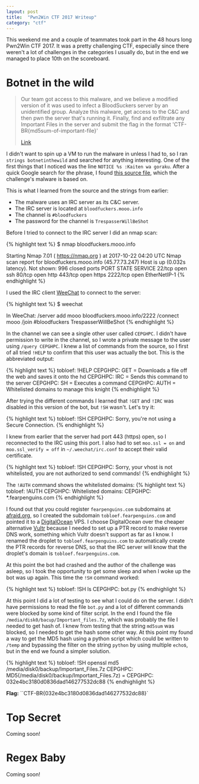 ```yaml
---
layout: post
title:  "Pwn2Win CTF 2017 Writeup"
category: "ctf"
---
```


This weekend me and a couple of teammates took part in the 48 hours long Pwn2Win CTF 2017. It was a pretty challenging CTF, especially since there weren't a lot of challenges in the categories I usually do, but in the end we managed to place 10th on the scoreboard.

<!--more-->

# Botnet in the wild

> Our team got access to this malware, and we believe a modified version of it was used to infect a BloodSuckers server by an unidentified group. Analyze this malware, get access to the C&C and then pwn the server that's running it. Finally, find and exfiltrate any Important Files in the server and submit the flag in the format 'CTF-BR{md5sum-of-important-file}'
>
> [Link](/assets/pwn2win-ctf-2017/botnetinthewild)

I didn't want to spin up a VM to run the malware in unless I had to, so I ran `strings botnetinthewild` and searched for anything interesting. One of the first things that I noticed was the line `NOTICE %s :Kaiten wa goraku`. After a quick Google search for the phrase, I found [this source file](/assets/pwn2win-ctf-2017/kaiten.c), which the challenge's malware is based on.

This is what I learned from the source and the strings from earlier:
* The malware uses an IRC server as its C&C server.
* The IRC server is located at `bloodfuckers.mooo.info`
* The channel is `#bloodfuckers`
* The password for the channel is `TrespasserWillBeShot`

Before I tried to connect to the IRC server I did an nmap scan:

{% highlight text %}
$ nmap bloodfuckers.mooo.info

Starting Nmap 7.01 ( https://nmap.org ) at 2017-10-22 04:20 UTC
Nmap scan report for bloodfuckers.mooo.info (45.77.73.247)
Host is up (0.032s latency).
Not shown: 996 closed ports
PORT     STATE SERVICE
22/tcp   open  ssh
80/tcp   open  http
443/tcp  open  https
2222/tcp open  EtherNetIP-1
{% endhighlight %}

I used the IRC client [WeeChat](https://weechat.org/) to connect to the server:

{% highlight text %}
$ weechat

In WeeChat:
/server add mooo bloodfuckers.mooo.info/2222
/connect mooo
/join #bloodfuckers TrespasserWillBeShot
{% endhighlight %}

In the channel we can see a single other user called `CEPGHPC`. I didn't have permission to write in the channel, so I wrote a private message to the user using `/query CEPGHPC`. I knew a list of commands from the source, so I first of all tried `!HELP` to confirm that this user was actually the bot. This is the abbreviated output: 

{% highlight text %}
tobloef: !HELP
CEPGHPC: GET <http address> <save as>
    = Downloads a file off the web and saves it onto the hd
CEPGHPC: IRC <command>
    = Sends this command to the server
CEPGHPC: SH <command>
    = Executes a command
CEPGHPC: AUTH
    = Whitelisted domains to manage this knight
{% endhighlight %}

After trying the different commands I learned that `!GET` and `!IRC` was disabled in this version of the bot, but `!SH` wasn't. Let's try it:

{% highlight text %}
tobloef: !SH
CEPGHPC: Sorry, you're not using a Secure Connection.
{% endhighlight %}

I knew from earlier that the server had port 443 (https) open, so I reconnected to the IRC using this port. I also had to set `moo.ssl = on` and `moo.ssl_verify = off` in `~/.weechat/irc.conf` to accept their valid certificate.

{% highlight text %}
tobloef: !SH
CEPGHPC: Sorry, your vhost is not whitelisted, you are not authorized to send commands!
{% endhighlight %}

The `!AUTH` command shows the whitelisted domains:
{% highlight text %}
tobloef: !AUTH
CEPGHPC: Whitelisted domains:
CEPGHPC: *.fearpenguins.com
{% endhighlight %}

I found out that you could register `fearpenguins.com` subdomains at [afraid.org](http://freedns.afraid.org/subdomain/), so I created the subdomain `tobloef.fearpenguins.com` and pointed it to a [DigitalOcean](https://m.do.co/c/a92261ae10d2) VPS. I choose DigitalOcean over the cheaper alternative [Vultr](https://www.vultr.com/?ref=7125087) because I needed to set up a PTR record to make reverse DNS work, something which Vultr doesn't support as far as I know. I renamed the droplet to `tobloef.fearpenguins.com` to automatically create the PTR records for reverse DNS, so that the IRC server will know that the droplet's domain is `tobloef.fearpenguins.com`.

At this point the bot had crashed and the author of the challenge was asleep, so I took the opportunity to get some sleep and when I woke up the bot was up again. This time the `!SH` command worked:

{% highlight text %}
tobloef: !SH ls
CEPGHPC: bot.py
{% endhighlight %}

At this point I did a lot of testing to see what I could do on the server. I didn't have permissions to read the file `bot.py` and a lot of different commands were blocked by some kind of filter script. In the end I found the file `/media/disk0/bacup/Important_files.7z`, which was probably the file I needed to get hash of. I knew from testing that the string `md5sum` was blocked, so I needed to get the hash some other way. At this point my found a way to get the MD5 hash using a python script which could be written to `/temp` and bypassing the filter on the string `python` by using multiple `echo`s, but in the end we found a simpler solution.

{% highlight text %}
tobloef: !SH openssl md5 /media/disk0/backup/Important_Files.7z
CEPGHPC: MD5(/media/disk0/backup/Important_Files.7z) =
CEPGHPC: 032e4bc3180d0836dad146277532dc88
{% endhighlight %} 

**Flag:** ``CTF-BR{032e4bc3180d0836dad146277532dc88}`

# Top Secret

Coming soon!

# Regex Baby

Coming soon!